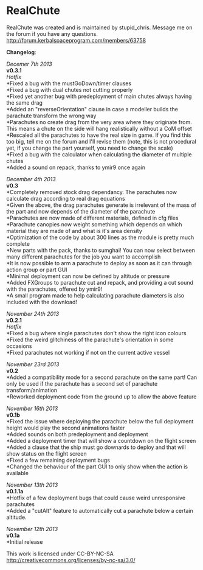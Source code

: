 RealChute
=========
RealChute was created and is maintained by stupid_chris. Message me on the forum if you have any questions.  
http://forum.kerbalspaceprogram.com/members/63758  

**Changelog**:  

*Decemer 7th 2013*  
**v0.3.1**  
*Hotfix*  
*Fixed a bug with the mustGoDown/timer clauses  
*Fixed a bug with dual chutes not cutting properly  
*Fixed yet another bug with predeployment of main chutes always having the same drag  
*Added an "reverseOrientation" clause in case a modeller builds the parachute transform the wrong way  
*Parachutes no create drag from the very area where they originate from. This means a chute on the side will hang   realistically without a CoM offset  
*Rescaled all the parachutes to have the real size in game. If you find this too big, tell me on the forum and I'll   revise them (note, this is not procedural yet, if you change the part yourself, you need to change the scale)  
*Fixed a bug with the calculator when calculating the diameter of multiple chutes  
*Added a sound on repack, thanks to ymir9 once again  

*December 4th 2013*  
**v0.3**  
*Completely removed stock drag dependancy. The parachutes now calculate drag according to real drag equations  
*Given the above, the drag parachutes generate is irrelevant of the mass of the part and now depends of the diameter of the parachute  
*Parachutes are now made of different materials, defined in cfg files  
*Parachute canopies now weight something which depends on which material they are made of and what is it's area density  
*Optimization of the code by about 300 lines as the module is pretty much complete  
*New parts with the pack, thanks to sumghai! You can now select between many different parachutes for the job you want to accomplish  
*It is now possible to arm a parachute to deploy as soon as it can through action group or part GUI  
*Minimal deployment can now be defined by altitude or pressure  
*Added FXGroups to parachute cut and repack, and providing a cut sound with the parachutes, offered by ymir9!  
*A small program made to help calculating parachute diameters is also included with the download!  

*November 24th 2013*  
**v0.2.1**  
*Hotfix*  
*Fixed a bug where single parachutes don't show the right icon colours  
*Fixed the weird glitchiness of the parachute's orientation in some occasions  
*Fixed parachutes not working if not on the current active vessel  

*November 23rd 2013*  
**v0.2**  
*Added a compatibility mode for a second parachute on the same part! Can only be used if the parachute has a
second set of parachute transform/animation  
*Reworked deployment code from the ground up to allow the above feature  

*November 16th 2013*   
**v0.1b**  
*Fixed the issue where deploying the parachute below the full deployment height would play the second animations faster  
*Added sounds on both predeployment and deployment  
*Added a deployment timer that will show a countdown on the flight screen  
*Added a clause that the ship must go downards to deploy and that will show status on the flight screen  
*Fixed a few remaining deployment bugs  
*Changed the behaviour of the part GUI to only show when the action is available  

*November 13th 2013*  
**v0.1.1a**  
*Hotfix of a few deployment bugs that could cause weird unresponsive parachutes  
*Added a "cutAlt" feature to automatically cut a parachute below a certain altitude.  

*November 12th 2013*  
**v0.1a**  
*Initial release  

This work is licensed under CC-BY-NC-SA  
http://creativecommons.org/licenses/by-nc-sa/3.0/  

